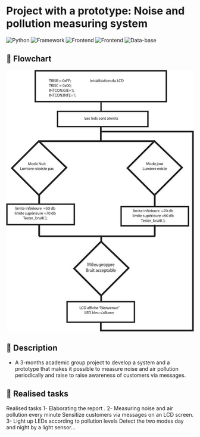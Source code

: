 
# Project with a prototype: Noise and pollution measuring system

![Python](https://img.shields.io/badge/C-blueviolet)
![Framework](https://img.shields.io/badge/Assembler-red)
![Frontend](https://img.shields.io/badge/MICROCONTROLLER-PIC16F877-green)
![Frontend](https://img.shields.io/badge/Sensors-green)
![Data-base](https://img.shields.io/badge/ISIS-red)



## 🎯 Flowchart
![alt text](https://github.com/iheb2/Micro-PIC/blob/master/56629281_581899258983523_4626013333542141952_n%20(1).jpg?raw=true)


## 📝 Description
- A 3-months academic group project to develop a system and a prototype that makes it possible to measure noise and air pollution periodically and raise to raise awareness of customers via messages.


## 📝 Realised tasks
Realised tasks
1- Elaborating the report .
2- Measuring noise and air pollution every minute Sensitize customers via messages on an LCD screen.
3- Light up LEDs according to pollution levels Detect the two modes day and night by a light sensor...










